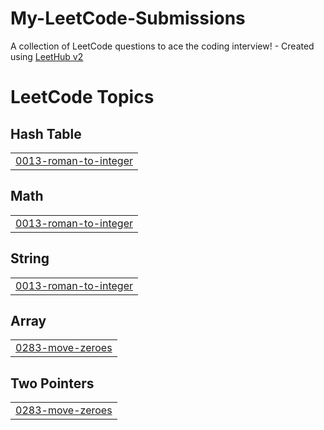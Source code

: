 # My-LeetCode-Submissions
A collection of LeetCode questions to ace the coding interview! - Created using [LeetHub v2](https://github.com/arunbhardwaj/LeetHub-2.0)

<!---LeetCode Topics Start-->
# LeetCode Topics
## Hash Table
|  |
| ------- |
| [0013-roman-to-integer](https://github.com/HadeelJamoul/My-LeetCode-Submissions/tree/master/0013-roman-to-integer) |
## Math
|  |
| ------- |
| [0013-roman-to-integer](https://github.com/HadeelJamoul/My-LeetCode-Submissions/tree/master/0013-roman-to-integer) |
## String
|  |
| ------- |
| [0013-roman-to-integer](https://github.com/HadeelJamoul/My-LeetCode-Submissions/tree/master/0013-roman-to-integer) |
## Array
|  |
| ------- |
| [0283-move-zeroes](https://github.com/HadeelJamoul/My-LeetCode-Submissions/tree/master/0283-move-zeroes) |
## Two Pointers
|  |
| ------- |
| [0283-move-zeroes](https://github.com/HadeelJamoul/My-LeetCode-Submissions/tree/master/0283-move-zeroes) |
<!---LeetCode Topics End-->